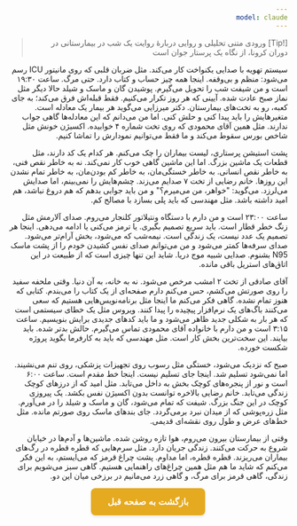 ```yaml
---
model: claude
---
```


> [!Tip] ورودی
> متنی تحلیلی و روایی دربارهٔ روایت یک شب در بیمارستانی در دوران کرونا، از نگاه یک پرستار جوان است

سیستم تهویه با صدایی یکنواخت کار می‌کند. مثل ضربان قلبی که روی مانیتور ICU رسم می‌شود: منظم و بی‌وقفه. اینجا همه چیز حساب و کتاب دارد. حتی مرگ. ساعت ۱۹:۳۰ است و من شیفت شب را تحویل می‌گیرم. پوشیدن گان و ماسک و شیلد حالا دیگر مثل نماز صبح عادت شده. آیینی که هر روز تکرار می‌کنیم. فقط قبله‌اش فرق می‌کند؛ به جای کعبه، رو به تخت‌های بیمارستان. دکتر میرزایی می‌گوید هر بیمار یک معادله است. متغیرهایش را باید پیدا کنی و حلش کنی. اما من می‌دانم که این معادله‌ها گاهی جواب ندارند. مثل همین آقای محمودی که روی تخت شماره ۴ خوابیده. اکسیژن خونش مثل شاخص بورس سقوط می‌کند و ما فقط می‌توانیم نمودارش را تماشا کنیم.

پشت استیشن پرستاری، لیست بیماران را چک می‌کنم. هر کدام یک کد دارند، مثل قطعات یک ماشین بزرگ. اما این ماشین گاهی خوب کار نمی‌کند. نه به خاطر نقص فنی، به خاطر نقص انسانی. به خاطر خستگی‌مان، به خاطر کم بودن‌مان، به خاطر تمام نشدن این روزها. خانم رضایی از تخت ۷ صدایم می‌زند. چشم‌هایش را نمی‌بینم، اما صدایش می‌لرزد. می‌گوید: "خواهر، من می‌میرم؟" و من باید جوابی بدهم که هم دروغ نباشد، هم امید داشته باشد. مثل مهندسی که باید پلی بسازد با مصالح کم.

ساعت ۲۳:۰۰ است و من دارم با دستگاه ونتیلاتور کلنجار می‌روم. صدای آلارمش مثل زنگ خطر قطار است. باید سریع تصمیم بگیری. یا ترمز می‌کنی یا ادامه می‌دهی. اینجا هر تصمیم یک عدد نیست، یک زندگی است. نیمه‌شب که می‌شود، بخش آرام‌تر می‌شود. صدای سرفه‌ها کمتر می‌شود و من می‌توانم صدای نفس کشیدن خودم را از پشت ماسک N95 بشنوم. صدایی شبیه موج دریا. شاید این تنها چیزی است که از طبیعت در این اتاق‌های استریل باقی مانده.

آقای صادقی از تخت ۲ امشب مرخص می‌شود. نه به خانه، به آن دنیا. وقتی ملحفه سفید را روی صورتش می‌کشم، حس می‌کنم دارم صفحه‌ای از یک کتاب را می‌بندم. کتابی که هنوز تمام نشده. گاهی فکر می‌کنم ما اینجا مثل برنامه‌نویس‌هایی هستیم که سعی می‌کنند باگ‌های یک نرم‌افزار پیچیده را پیدا کنند. ویروس مثل یک خطای سیستمی است که هر بار به شکلی جدید ظاهر می‌شود و ما باید کدهای جدیدی برایش بنویسیم. ساعت ۳:۱۵ است و من دارم با خانواده آقای محمودی تماس می‌گیرم. حالش بدتر شده. باید بیایند. این سخت‌ترین بخش کار است. مثل مهندسی که باید به کارفرما بگوید پروژه شکست خورده.

صبح که نزدیک می‌شود، خستگی مثل رسوب روی تجهیزات پزشکی، روی تنم می‌نشیند. اما نمی‌شود تسلیم شد. اینجا جای تسلیم نیست. اینجا خط مقدم است. ساعت ۶:۰۰ است و نور از پنجره‌های کوچک بخش به داخل می‌تابد. مثل امید که از درزهای کوچک زندگی می‌تابد. خانم رضایی بالاخره توانست بدون اکسیژن نفس بکشد. یک پیروزی کوچک در این جنگ بزرگ. شیفت که تمام می‌شود، گان و ماسک و شیلد را در می‌آورم. مثل زره‌پوشی که از میدان نبرد برمی‌گردد. جای بندهای ماسک روی صورتم مانده. مثل خط‌های عرض و طول روی نقشه‌ای قدیمی.

وقتی از بیمارستان بیرون می‌روم، هوا تازه روشن شده. ماشین‌ها و آدم‌ها در خیابان شروع به حرکت می‌کنند. زندگی جریان دارد. مثل سرم‌هایی که قطره قطره در رگ‌های بیماران می‌ریزند. قطره قطره، اما مداوم. پشت چراغ قرمز که می‌ایستم، به این فکر می‌کنم که شاید ما هم مثل همین چراغ‌های راهنمایی هستیم. گاهی سبز می‌شویم برای زندگی، گاهی قرمز برای مرگ، و گاهی زرد می‌مانیم در برزخی میان این دو.


<html dir="rtl" lang="fa"><head> <meta charset="UTF-8"> <style> .back-button { display: inline-block; padding: 15px 30px; background-color: rgb(229, 170, 31); color: white; text-decoration: none; border-radius: 8px; font-family: 'Vazirmatn', Tahoma, Geneva, Verdana, sans-serif; font-weight: bold; font-size: 16px; border: none; cursor: pointer; transition: background-color 0.3s ease; box-shadow: 0 2px 5px rgba(0,0,0,0.1); } .back-button:hover { background-color: rgb(205, 150, 25); box-shadow: 0 3px 8px rgba(0,0,0,0.2); } .button-container { display: flex; justify-content: center; align-items: center;} </style></head><body> <div class="button-container"> <button class="back-button" onclick="window.history.back()" aria-label="بازگشت به صفحه قبل"> بازگشت به صفحه قبل </button> </div></body></html>